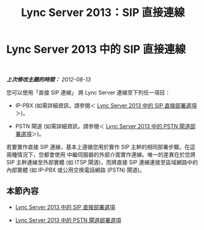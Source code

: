 ﻿---
title: Lync Server 2013：SIP 直接連線
TOCTitle: SIP 直接連線
ms:assetid: 0a37737d-9628-4e36-b27b-c134fa5a3882
ms:mtpsurl: https://technet.microsoft.com/zh-tw/library/Gg398151(v=OCS.15)
ms:contentKeyID: 49290034
ms.date: 08/10/2015
mtps_version: v=OCS.15
ms.translationtype: HT
---

# Lync Server 2013 中的 SIP 直接連線

 

_**上次修改主題的時間：** 2012-08-13_

您可以使用「直接 SIP 連線」 將 Lync Server 連線至下列任一項目：

  - IP-PBX (如需詳細資訊，請參閱＜ [Lync Server 2013 中的 SIP 直接部署選項](lync-server-2013-direct-sip-deployment-options.md)＞)。

  - PSTN 閘道 (如需詳細資訊，請參閱＜ [Lync Server 2013 中的 PSTN 閘道部署選項](lync-server-2013-pstn-gateway-deployment-options.md)＞)。

若要實作直接 SIP 連線，基本上遵循您用於實作 SIP 主幹的相同部署步驟。在這兩種情況下，您都會使用 中繼伺服器的外部介面實作連線。唯一的差異在於您將 SIP 主幹連線至外部實體 (如 ITSP 閘道)，而將直接 SIP 連線連接至區域網路中的內部實體 (如 IP-PBX 或公用交換電話網路 (PSTN) 閘道)。

## 本節內容

  - [Lync Server 2013 中的 SIP 直接部署選項](lync-server-2013-direct-sip-deployment-options.md)

  - [Lync Server 2013 中的 PSTN 閘道部署選項](lync-server-2013-pstn-gateway-deployment-options.md)

